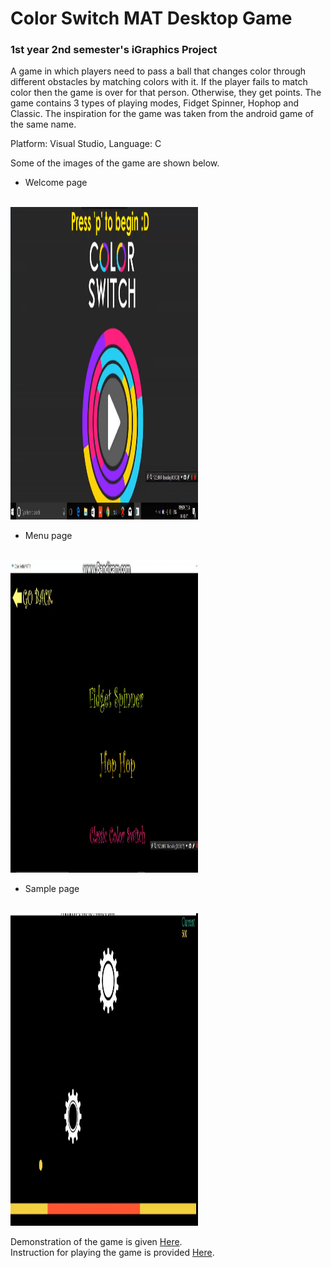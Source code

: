 # Color Switch MAT Desktop Game
### 1st year 2nd semester's iGraphics Project 
A game in which players need to pass a ball that changes color through different obstacles by matching colors with it. If the player fails to match color then the game is over for that person. Otherwise, they get points. The game contains 3 types of playing modes, Fidget Spinner, Hophop and Classic. The inspiration for the game was taken from the android game of the same name.

Platform: Visual Studio, Language: C

Some of the images of the game are shown below.

* Welcome page<br><br>
<img src="images/welcome.png" width="300" height="500">

* Menu page<br><br>
<img src="images/menu.png" width="300" height="500">

* Sample page<br><br>
<img src="images/sample.jpg" width="300" height="500">




Demonstration of the game is given <a href="https://youtu.be/EHN9QzNsLPw">Here</a>.<br>
Instruction for playing the game is provided <a href="https://youtu.be/3iQXPZuHQVE">Here</a>.


